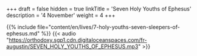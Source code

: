 +++
draft = false
hidden = true
linkTitle = 'Seven Holy Youths of Ephesus'
description = '4 November'
weight = 4
+++

{{% include file="content/en/lives/7-holy-youths-seven-sleepers-of-ephesus.md" %}}
{{< audio "https://orthodoxy.sgp1.cdn.digitaloceanspaces.com/fr-augustin/SEVEN_HOLY_YOUTHS_OF_EPHESUS.mp3" >}}
